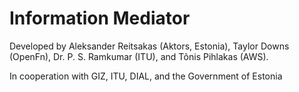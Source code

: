 # Information Mediator

Developed by Aleksander Reitsakas (Aktors, Estonia), Taylor Downs (OpenFn), Dr. P. S. Ramkumar (ITU), and Tõnis Pihlakas (AWS).&#x20;

In cooperation with GIZ, ITU, DIAL, and the Government of Estonia
